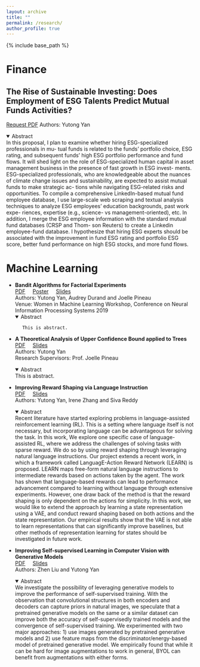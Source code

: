 ```yaml
---
layout: archive
title: ""
permalink: /research/
author_profile: true
---
```


{% include base_path %}

# Finance
## The Rise of Sustainable Investing: Does Employment of ESG Talents Predict Mutual Funds Activities?  
   [Request PDF](https://forms.gle/Yxf5xChwoUpibvr4A)
   Authors: Yutong Yan
   <details open>
    <summary>Abstract</summary>
    In this proposal, I plan to examine whether hiring ESG-specialized professionals in mu- tual funds is related to the funds’ portfolio choice, ESG rating, and subsequent funds’ high ESG portfolio performance and fund flows. It will shed light on the role of ESG-specialized human capital in asset management business in the presence of fast growth in ESG invest- ments. ESG-specialized professionals, who are knowledgeable about the nuances of climate change issues and sustainability, are expected to assist mutual funds to make strategic ac- tions while navigating ESG-related risks and opportunities. To compile a comprehensive LinkedIn-based mutual fund employee database, I use large-scale web scraping and textual analysis techniques to analyze ESG employees’ education backgrounds, past work expe- riences, expertise (e.g., science- vs management-oriented), etc. In addition, I merge the ESG employee information with the standard mutual fund databases (CRSP and Thom- son Reuters) to create a Linkedin employee-fund database. I hypothesize that hiring ESG experts should be associated with the improvement in fund ESG rating and portfolio ESG score, better fund performance on high ESG stocks, and more fund flows.
    </details>

<!--   <div style="background-color:#D3D3D3;padding:20px;"> -->
# Machine Learning

* **Bandit Algorithms for Factorial Experiments**  
  [PDF](https://yutongyan.xyz/files/bandits_for_factorial_report.pdf) &nbsp;&nbsp;&nbsp; [Poster](https://yutongyan.xyz/files/bandits_for_factorial_poster.pdf) &nbsp;&nbsp;&nbsp;  [Slides](https://yutongyan.xyz/files/bandits_for_factorial_slides.pdf)  
  Authors: Yutong Yan, Audrey Durand and Joelle Pineau  
  Venue: Women in Machine Learning Workshop, Conference on Neural Information Processing Systems 2019
  <details open>
    <summary>Abstract</summary>
<!--     <div class="language-plaintext highlighter-rouge"> -->
          This is abstract.   
<!--     </div> -->
  </details>

* **A Theoretical Analysis of Upper Confidence Bound applied to Trees**  
  [PDF](https://yutongyan.xyz/files/uct_proof.pdf) &nbsp;&nbsp;&nbsp; [Slides](https://yutongyan.xyz/files/uct_slides.pdf)  
  Authors: Yutong Yan  
  Research Supervisors: Prof. Joelle Pineau
  <details open>
    <summary>Abstract</summary>
          This is abstract.   
  </details>
  
* **Improving Reward Shaping via Language Instruction**  
  [PDF](https://yutongyan.xyz/files/rl_nlp_report.pdf) &nbsp;&nbsp;&nbsp; [Slides](https://yutongyan.xyz/files/rl_nlp_slides.pdf)  
  Authors: Yutong Yan, Irene Zhang and Siva Reddy  
  <details open>
    <summary>Abstract</summary>
      Recent literature have started exploring problems in language-assisted reinforcement learning (RL). This is a setting where language itself is not necessary, but incorporating language can be advantageous for solving the task. In this work, We explore one specific case of language-assisted RL, where we address the challenges of solving tasks with sparse reward. We do so by using reward shaping through leveraging natural language instructions. Our project extends a recent work, in which a framework called LanguagE-Action Reward Network (LEARN) is proposed. LEARN maps free-form natural language instructions to intermediate rewards based on actions taken by the agent. The work has shown that language-based rewards can lead to performance advancement compared to learning without language through extensive experiments. However, one draw back of the method is that the reward shaping is only dependent on the actions for simplicity. In this work, we would like to extend the approach by learning a state representation using a VAE, and conduct reward shaping based on both actions and the state representation. Our empirical results show that the VAE is not able to learn representations that can significantly improve baselines, but other methods of representation learning for states should be investigated in future work.
  </details>


* **Improving Self-supervised Learning in Computer Vision with Generative Models**  
  [PDF](https://yutongyan.xyz/files/cv_report.pdf) &nbsp;&nbsp;&nbsp; [Slides](https://yutongyan.xyz/files/cv_slides.pdf)  
  Authors: Zhen Liu and Yutong Yan
  <details open>
    <summary>Abstract</summary>
      We investigate the possibility of leveraging generative models to improve the performance of self-supervised training. With the observation that convolutional structures in both encoders and decoders can capture priors in natural images, we speculate that a pretrained generative models on the same or a similar dataset can improve both the accuracy of self-supervisedly trained models and the convergence of self-supervised training. We experimented with two major approaches: 1) use images generated by pretrained generative models and 2) use feature maps from the discriminator/energy-based model of pretrained generative model. We empirically found that while it can be hard for image augmentations to work in general, BYOL can benefit from augmentations with either forms.
  </details>


<!--
{% for post in site.writing-sample reversed %}
  {% include archive-single.html %}
{% endfor %}
-->
